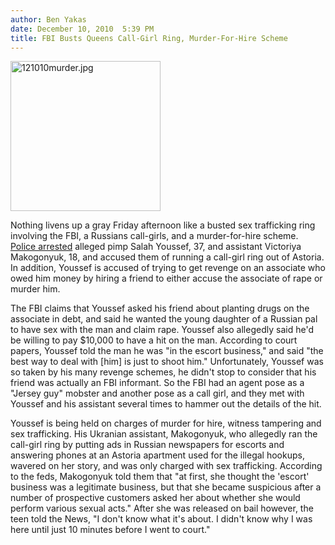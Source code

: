 ```yaml
---
author: Ben Yakas
date: December 10, 2010  5:39 PM
title: FBI Busts Queens Call-Girl Ring, Murder-For-Hire Scheme
---
```


<p><span class="mt-enclosure mt-enclosure-image" style="display: inline;"> <img alt="121010murder.jpg" src="https://web.archive.org/web/20111101203232im_/http://gothamist.com/attachments/byakas/121010murder.jpg" width="240" height="240" class="image-left"> </span></p>

<p>Nothing livens up a gray Friday afternoon like a busted sex trafficking ring involving the FBI, a Russians call-girls, and a murder-for-hire scheme. <a href="https://web.archive.org/web/20111101203232/http://www.nydailynews.com/news/ny_crime/2010/12/10/2010-12-10_lusty_ring_busted_up_qns_man_ukrainian_teen_in_charges.html">Police arrested</a> alleged pimp Salah Youssef, 37, and assistant Victoriya Makogonyuk, 18, and accused them of running a call-girl ring out of Astoria. In addition, Youssef is accused of trying to get revenge on an associate who owed him money by hiring a friend to either accuse the associate of rape or murder him.</p>

<p>The FBI claims that Youssef asked his friend about planting drugs on the associate in debt, and said he wanted the young daughter of a Russian pal to have sex with the man and claim rape. Youssef also allegedly said he&apos;d be willing to pay $10,000 to have a hit on the man. According to court papers, Youssef told the man he was &quot;in the escort business,&quot; and said &quot;the best way to deal with [him] is just to shoot him.&quot; Unfortunately, Youssef was so taken by his many revenge schemes, he didn&apos;t stop to consider that his friend was actually an FBI informant. So the FBI had an agent pose as a &quot;Jersey guy&quot; mobster and another pose as a call girl, and they met with Youssef and his assistant several times to hammer out the details of the hit.</p>

<p>Youssef is being held on charges of murder for hire, witness tampering and sex trafficking. His Ukranian assistant, Makogonyuk, who allegedly ran the call-girl ring by putting ads in Russian newspapers for escorts and answering phones at an Astoria apartment used for the illegal hookups, wavered on her story, and was only charged with sex trafficking. According to the feds, Makogonyuk told them that &quot;at first, she thought the &apos;escort&apos; business was a legitimate business, but that she became suspicious after a number of prospective customers asked her about whether she would perform various sexual acts.&quot; After she was released on bail however, the teen told the News, &quot;I don&apos;t know what it&apos;s about. I didn&apos;t know why I was here until just 10 minutes before I went to court.&quot;</p>